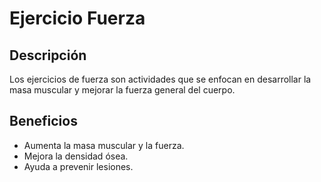 # Ejercicio Fuerza
## Descripción

Los ejercicios de fuerza son actividades que se enfocan en desarrollar la masa muscular y mejorar la fuerza general del cuerpo.
## Beneficios
- Aumenta la masa muscular y la fuerza.
- Mejora la densidad ósea.
- Ayuda a prevenir lesiones.